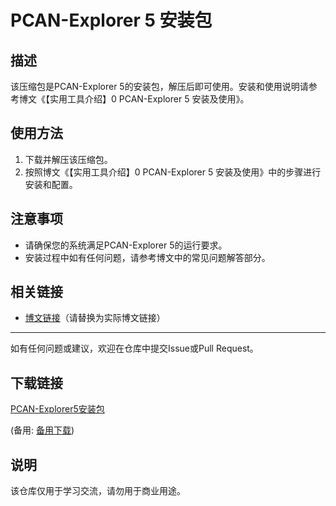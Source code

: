 # PCAN-Explorer 5 安装包

## 描述

该压缩包是PCAN-Explorer 5的安装包，解压后即可使用。安装和使用说明请参考博文《【实用工具介绍】0 PCAN-Explorer 5 安装及使用》。

## 使用方法

1. 下载并解压该压缩包。
2. 按照博文《【实用工具介绍】0 PCAN-Explorer 5 安装及使用》中的步骤进行安装和配置。

## 注意事项

- 请确保您的系统满足PCAN-Explorer 5的运行要求。
- 安装过程中如有任何问题，请参考博文中的常见问题解答部分。

## 相关链接

- [博文链接](https://example.com/blog/pcan-explorer-5-installation-guide)（请替换为实际博文链接）

---

如有任何问题或建议，欢迎在仓库中提交Issue或Pull Request。

## 下载链接
[PCAN-Explorer5安装包](https://pan.quark.cn/s/7db8acd65555) 

(备用: [备用下载](https://pan.baidu.com/s/1kSwEEsDFoZLFPj38pRNS3w?pwd=ybfi))

## 说明

该仓库仅用于学习交流，请勿用于商业用途。

